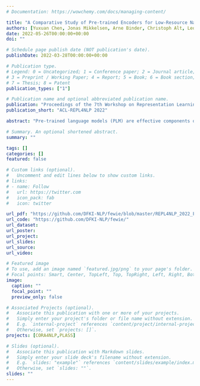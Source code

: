 ```yaml
---
# Documentation: https://wowchemy.com/docs/managing-content/

title: "A Comparative Study of Pre-trained Encoders for Low-Resource Named Entity Recognition"
authors: [Yuxuan Chen, Jonas Mikkelsen, Arne Binder, Christoph Alt, Leonhard Hennig]
date: 2022-05-26T00:00:00+00:00
doi: ""

# Schedule page publish date (NOT publication's date).
publishDate: 2022-03-28T00:00:00+00:00

# Publication type.
# Legend: 0 = Uncategorized; 1 = Conference paper; 2 = Journal article;
# 3 = Preprint / Working Paper; 4 = Report; 5 = Book; 6 = Book section;
# 7 = Thesis; 8 = Patent
publication_types: ["1"]

# Publication name and optional abbreviated publication name.
publication: "Proceedings of the 7th Workshop on Representation Learning for NLP"
publication_short: "ACL-REPL4NLP 2022"

abstract: "Pre-trained language models (PLM) are effective components of few-shot named entity recognition (NER) approaches when augmented with continued pre-training on task-specific out-of-domain data or fine-tuning on in-domain data. However, their performance in low-resource scenarios, where such data is not available, remains an open question. We introduce an encoder evaluation framework, and use it to systematically compare the performance of state-of-the-art pre-trained representations on the task of low-resource NER. We analyze a wide range of encoders pre-trained with different strategies, model architectures, intermediate-task fine-tuning, and contrastive learning. Our experimental results across ten benchmark NER datasets in English and German show that encoder performance varies significantly, suggesting that the choice of encoder for a specific low-resource scenario needs to be carefully evaluated."

# Summary. An optional shortened abstract.
summary: ""

tags: []
categories: []
featured: false

# Custom links (optional).
#   Uncomment and edit lines below to show custom links.
# links:
# - name: Follow
#   url: https://twitter.com
#   icon_pack: fab
#   icon: twitter

url_pdf: "https://github.com/DFKI-NLP/fewie/blob/master/REPL4NLP_2022_Fewie.pdf"
url_code: "https://github.com/DFKI-NLP/fewie/"
url_dataset:
url_poster:
url_project:
url_slides:
url_source:
url_video:

# Featured image
# To use, add an image named `featured.jpg/png` to your page's folder. 
# Focal points: Smart, Center, TopLeft, Top, TopRight, Left, Right, BottomLeft, Bottom, BottomRight.
image:
  caption: ""
  focal_point: ""
  preview_only: false

# Associated Projects (optional).
#   Associate this publication with one or more of your projects.
#   Simply enter your project's folder or file name without extension.
#   E.g. `internal-project` references `content/project/internal-project/index.md`.
#   Otherwise, set `projects: []`.
projects: [CORA4NLP,PLASS]

# Slides (optional).
#   Associate this publication with Markdown slides.
#   Simply enter your slide deck's filename without extension.
#   E.g. `slides: "example"` references `content/slides/example/index.md`.
#   Otherwise, set `slides: ""`.
slides: ""
---
```

